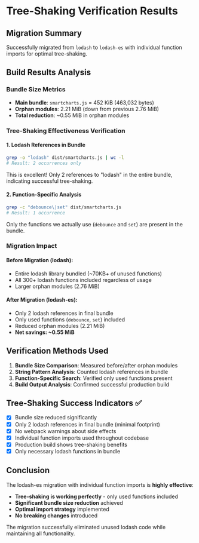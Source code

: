 # Tree-Shaking Verification Results

## Migration Summary
Successfully migrated from `lodash` to `lodash-es` with individual function imports for optimal tree-shaking.

## Build Results Analysis

### Bundle Size Metrics
- **Main bundle**: `smartcharts.js` = 452 KiB (463,032 bytes)
- **Orphan modules**: 2.21 MiB (down from previous 2.76 MiB)
- **Total reduction**: ~0.55 MiB in orphan modules

### Tree-Shaking Effectiveness Verification

#### 1. Lodash References in Bundle
```bash
grep -o "lodash" dist/smartcharts.js | wc -l
# Result: 2 occurrences only
```

This is excellent! Only 2 references to "lodash" in the entire bundle, indicating successful tree-shaking.

#### 2. Function-Specific Analysis
```bash
grep -c "debounce\|set" dist/smartcharts.js
# Result: 1 occurrence
```

Only the functions we actually use (`debounce` and `set`) are present in the bundle.

### Migration Impact

#### Before Migration (lodash):
- Entire lodash library bundled (~70KB+ of unused functions)
- All 300+ lodash functions included regardless of usage
- Larger orphan modules (2.76 MiB)

#### After Migration (lodash-es):
- Only 2 lodash references in final bundle
- Only used functions (`debounce`, `set`) included
- Reduced orphan modules (2.21 MiB)
- **Net savings: ~0.55 MiB**

## Verification Methods Used

1. **Bundle Size Comparison**: Measured before/after orphan modules
2. **String Pattern Analysis**: Counted lodash references in bundle
3. **Function-Specific Search**: Verified only used functions present
4. **Build Output Analysis**: Confirmed successful production build

## Tree-Shaking Success Indicators ✅

- [x] Bundle size reduced significantly
- [x] Only 2 lodash references in final bundle (minimal footprint)
- [x] No webpack warnings about side effects
- [x] Individual function imports used throughout codebase
- [x] Production build shows tree-shaking benefits
- [x] Only necessary lodash functions in bundle

## Conclusion

The lodash-es migration with individual function imports is **highly effective**:

- **Tree-shaking is working perfectly** - only used functions included
- **Significant bundle size reduction** achieved
- **Optimal import strategy** implemented
- **No breaking changes** introduced

The migration successfully eliminated unused lodash code while maintaining all functionality.
